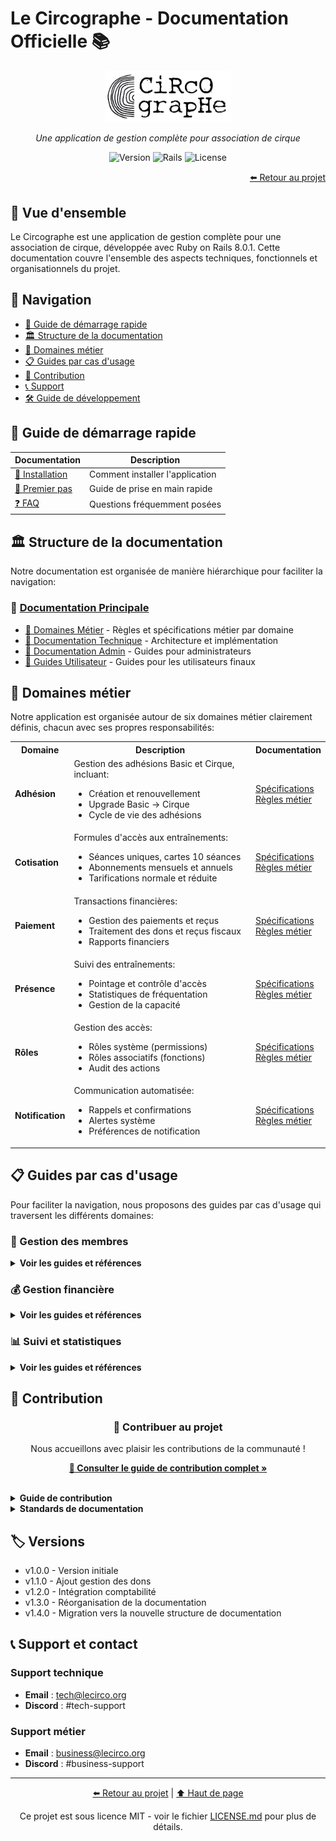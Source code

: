 # Le Circographe - Documentation Officielle 📚

<div align="center">
  <img src="../documentations/assets/screenshots/logo.png" alt="Logo Le Circographe" width="200"/>
  <p><i>Une application de gestion complète pour association de cirque</i></p>
  
  ![Version](https://img.shields.io/badge/version-1.3.0-blue)
  ![Rails](https://img.shields.io/badge/Rails-8.0.2-red)
  ![License](https://img.shields.io/badge/license-MIT-green)
</div>

<div align="right">
  <a href="../README.md">⬅️ Retour au projet</a>
</div>

## 🎯 Vue d'ensemble
Le Circographe est une application de gestion complète pour une association de cirque, développée avec Ruby on Rails 8.0.1. Cette documentation couvre l'ensemble des aspects techniques, fonctionnels et organisationnels du projet.

## 🧭 Navigation

- [📘 Guide de démarrage rapide](#-guide-de-démarrage-rapide)
- [🏛️ Structure de la documentation](#-structure-de-la-documentation)
- [🔄 Domaines métier](#-domaines-métier)
- [📋 Guides par cas d'usage](#-guides-par-cas-dusage)
- [📝 Contribution](#-contribution)
- [📞 Support](#-support-et-contact)
- [🛠️ Guide de développement](../CONTRIBUTING.md)

## 📘 Guide de démarrage rapide

| Documentation | Description |
|---------------|-------------|
| [🔧 Installation](../documentations/technical/setup.md) | Comment installer l'application |
| [🚀 Premier pas](../documentations/guide/README.md) | Guide de prise en main rapide |
| [❓ FAQ](../documentations/guide/README.md) | Questions fréquemment posées |

## 🏛️ Structure de la documentation

Notre documentation est organisée de manière hiérarchique pour faciliter la navigation:

### 📁 [Documentation Principale](../documentations/README.md)

- [📁 Domaines Métier](../documentations/domains/README.md) - Règles et spécifications métier par domaine
- [📁 Documentation Technique](../documentations/technical/README.md) - Architecture et implémentation
- [📁 Documentation Admin](../documentations/admin/README.md) - Guides pour administrateurs
- [📁 Guides Utilisateur](../documentations/guide/README.md) - Guides pour les utilisateurs finaux

## 🔄 Domaines métier

Notre application est organisée autour de six domaines métier clairement définis, chacun avec ses propres responsabilités:

<table>
  <tr>
    <th>Domaine</th>
    <th>Description</th>
    <th>Documentation</th>
  </tr>
  <tr>
    <td><strong>Adhésion</strong></td>
    <td>
      Gestion des adhésions Basic et Cirque, incluant:
      <ul>
        <li>Création et renouvellement</li>
        <li>Upgrade Basic → Cirque</li>
        <li>Cycle de vie des adhésions</li>
      </ul>
    </td>
    <td>
      <a href="../documentations/domains/adhesion/README.md">Spécifications</a><br>
      <a href="../documentations/domains/adhesion/rules.md">Règles métier</a>
    </td>
  </tr>
  <tr>
    <td><strong>Cotisation</strong></td>
    <td>
      Formules d'accès aux entraînements:
      <ul>
        <li>Séances uniques, cartes 10 séances</li>
        <li>Abonnements mensuels et annuels</li>
        <li>Tarifications normale et réduite</li>
      </ul>
    </td>
    <td>
      <a href="../documentations/domains/cotisation/README.md">Spécifications</a><br>
      <a href="../documentations/domains/cotisation/rules.md">Règles métier</a>
    </td>
  </tr>
  <tr>
    <td><strong>Paiement</strong></td>
    <td>
      Transactions financières:
      <ul>
        <li>Gestion des paiements et reçus</li>
        <li>Traitement des dons et reçus fiscaux</li>
        <li>Rapports financiers</li>
      </ul>
    </td>
    <td>
      <a href="../documentations/domains/paiement/README.md">Spécifications</a><br>
      <a href="../documentations/domains/paiement/rules.md">Règles métier</a>
    </td>
  </tr>
  <tr>
    <td><strong>Présence</strong></td>
    <td>
      Suivi des entraînements:
      <ul>
        <li>Pointage et contrôle d'accès</li>
        <li>Statistiques de fréquentation</li>
        <li>Gestion de la capacité</li>
      </ul>
    </td>
    <td>
      <a href="../documentations/domains/presence/README.md">Spécifications</a><br>
      <a href="../documentations/domains/presence/rules.md">Règles métier</a>
    </td>
  </tr>
  <tr>
    <td><strong>Rôles</strong></td>
    <td>
      Gestion des accès:
      <ul>
        <li>Rôles système (permissions)</li>
        <li>Rôles associatifs (fonctions)</li>
        <li>Audit des actions</li>
      </ul>
    </td>
    <td>
      <a href="../documentations/domains/roles/README.md">Spécifications</a><br>
      <a href="../documentations/domains/roles/rules.md">Règles métier</a>
    </td>
  </tr>
  <tr>
    <td><strong>Notification</strong></td>
    <td>
      Communication automatisée:
      <ul>
        <li>Rappels et confirmations</li>
        <li>Alertes système</li>
        <li>Préférences de notification</li>
      </ul>
    </td>
    <td>
      <a href="../documentations/domains/notification/README.md">Spécifications</a><br>
      <a href="../documentations/domains/notification/rules.md">Règles métier</a>
    </td>
  </tr>
</table>

## 📋 Guides par cas d'usage

Pour faciliter la navigation, nous proposons des guides par cas d'usage qui traversent les différents domaines:

### 👥 Gestion des membres

<details>
  <summary><strong>Voir les guides et références</strong></summary>
  
  - [Guide complet](../documentations/guide/admin/member_management.md)
  - Domaines associés:
    - [Adhésion](../documentations/domains/adhesion/README.md)
    - [Rôles](../documentations/domains/roles/README.md)
    - [Notification](../documentations/domains/notification/README.md)
</details>

### 💰 Gestion financière

<details>
  <summary><strong>Voir les guides et références</strong></summary>
  
  - [Guide complet](../documentations/guide/admin/financial_management.md)
  - Domaines associés:
    - [Paiement](../documentations/domains/paiement/README.md)
    - [Adhésion](../documentations/domains/adhesion/README.md)
    - [Cotisation](../documentations/domains/cotisation/README.md)
</details>

### 📊 Suivi et statistiques

<details>
  <summary><strong>Voir les guides et références</strong></summary>
  
  - [Guide complet](../documentations/guide/admin/reporting.md)
  - Domaines associés:
    - [Présence](../documentations/domains/presence/README.md)
    - [Paiement](../documentations/domains/paiement/README.md)
</details>

## 📝 Contribution

<div align="center">
  <h3>🚀 Contribuer au projet</h3>
  <p>Nous accueillons avec plaisir les contributions de la communauté !</p>
  
  <a href="../CONTRIBUTING.md"><strong>📖 Consulter le guide de contribution complet »</strong></a>
</div>

<br>

<details>
  <summary><strong>Guide de contribution</strong></summary>
  
  Pour contribuer au projet, veuillez consulter notre [guide de contribution détaillé](../CONTRIBUTING.md) qui explique:
  
  1. Le workflow Git à suivre
  2. Les conventions de nommage des branches
  3. Les conventions de commit
  4. Le processus de revue de code
  5. Les standards de test
</details>

<details>
  <summary><strong>Standards de documentation</strong></summary>
  
  - Utiliser le Markdown pour tous les documents
  - Suivre les templates fournis
  - Maintenir les liens entre documents
  - Mettre à jour le glossaire si nécessaire
</details>

## 🏷️ Versions

- v1.0.0 - Version initiale
- v1.1.0 - Ajout gestion des dons
- v1.2.0 - Intégration comptabilité
- v1.3.0 - Réorganisation de la documentation
- v1.4.0 - Migration vers la nouvelle structure de documentation

## 📞 Support et contact

### Support technique
- **Email** : tech@lecirco.org
- **Discord** : #tech-support

### Support métier
- **Email** : business@lecirco.org
- **Discord** : #business-support

---

<div align="center">
  <p>
    <a href="../README.md">⬅️ Retour au projet</a> | 
    <a href="#le-circographe---documentation-officielle-">⬆️ Haut de page</a>
  </p>
  
  <p>Ce projet est sous licence MIT - voir le fichier <a href="../LICENSE.md">LICENSE.md</a> pour plus de détails.</p>
</div> 

